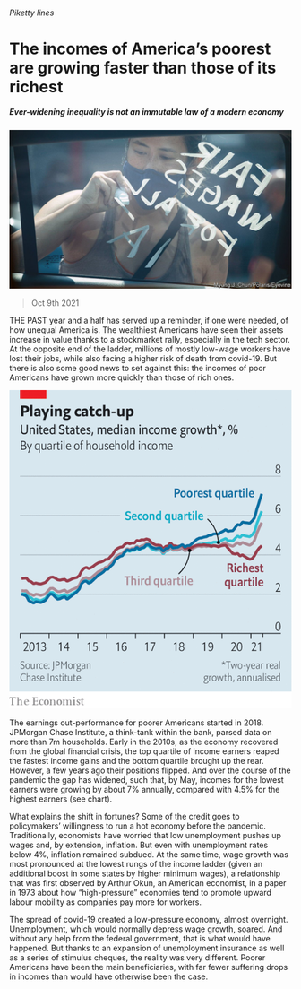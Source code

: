 ###### Piketty lines

# The incomes of America’s poorest are growing faster than those of its richest 

##### Ever-widening inequality is not an immutable law of a modern economy 

![image](images/20211009_usp503.jpg) 

> Oct 9th 2021 

THE PAST year and a half has served up a reminder, if one were needed, of how unequal America is. The wealthiest Americans have seen their assets increase in value thanks to a stockmarket rally, especially in the tech sector. At the opposite end of the ladder, millions of mostly low-wage workers have lost their jobs, while also facing a higher risk of death from covid-19. But there is also some good news to set against this: the incomes of poor Americans have grown more quickly than those of rich ones.

![image](images/20211009_USC559.png) 


The earnings out-performance for poorer Americans started in 2018. JPMorgan Chase Institute, a think-tank within the bank, parsed data on more than 7m households. Early in the 2010s, as the economy recovered from the global financial crisis, the top quartile of income earners reaped the fastest income gains and the bottom quartile brought up the rear. However, a few years ago their positions flipped. And over the course of the pandemic the gap has widened, such that, by May, incomes for the lowest earners were growing by about 7% annually, compared with 4.5% for the highest earners (see chart).


What explains the shift in fortunes? Some of the credit goes to policymakers’ willingness to run a hot economy before the pandemic. Traditionally, economists have worried that low unemployment pushes up wages and, by extension, inflation. But even with unemployment rates below 4%, inflation remained subdued. At the same time, wage growth was most pronounced at the lowest rungs of the income ladder (given an additional boost in some states by higher minimum wages), a relationship that was first observed by Arthur Okun, an American economist, in a paper in 1973 about how “high-pressure” economies tend to promote upward labour mobility as companies pay more for workers.

The spread of covid-19 created a low-pressure economy, almost overnight. Unemployment, which would normally depress wage growth, soared. And without any help from the federal government, that is what would have happened. But thanks to an expansion of unemployment insurance as well as a series of stimulus cheques, the reality was very different. Poorer Americans have been the main beneficiaries, with far fewer suffering drops in incomes than would have otherwise been the case.

